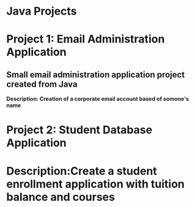 # Java Projects

<h1> Project 1: Email Administration Application </h1>
  
<h2> Small email administration application project created from Java </h2>

<strong> <p> Description: Creation of a corporate email account based of somone's name </p> </strong>


<h1> Project 2: Student Database Application <h1>
  <strong> <p> Description:Create a student enrollment application with tuition balance and courses </p> </strong>
